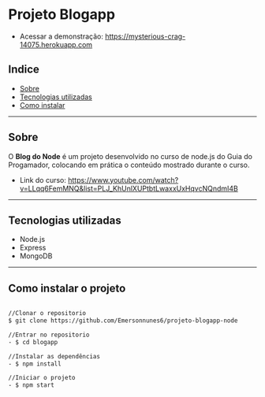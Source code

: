 # Projeto Blogapp 

- Acessar a demonstração: https://mysterious-crag-14075.herokuapp.com

## Indice

- [Sobre](#-sobre)
- [Tecnologias utilizadas](#-tecnologias-utilizadas)
- [Como instalar](#-como-instalar-o-projeto)

---

## Sobre
O **Blog do Node** é um projeto desenvolvido no curso de node.js do Guia do Progamador, colocando em prática o conteúdo mostrado durante o curso.
- Link do curso: https://www.youtube.com/watch?v=LLqq6FemMNQ&list=PLJ_KhUnlXUPtbtLwaxxUxHqvcNQndmI4B

---

## Tecnologias utilizadas

- Node.js
- Express
- MongoDB

---

## Como instalar o projeto

```bash 

//Clonar o repositorio
$ git clone https://github.com/Emersonnunes6/projeto-blogapp-node

//Entrar no repositorio
- $ cd blogapp

//Instalar as dependências
- $ npm install

//Iniciar o projeto
- $ npm start
